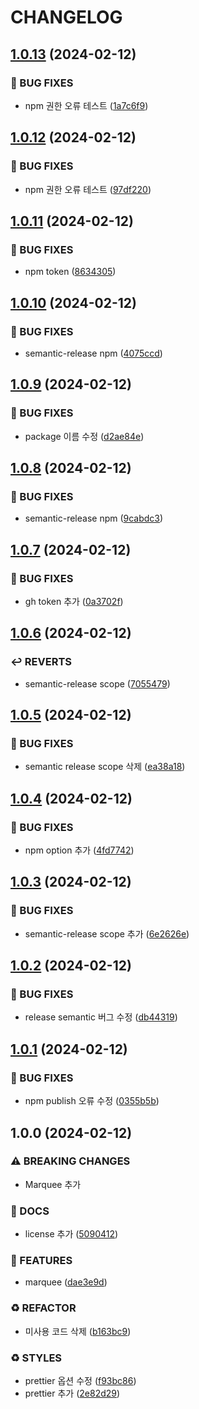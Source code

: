# CHANGELOG

## [1.0.13](https://github.com/COYO-HM/coyo-ui/compare/v1.0.12...v1.0.13) (2024-02-12)


### 🐛 BUG FIXES

* npm 권한 오류 테스트 ([1a7c6f9](https://github.com/COYO-HM/coyo-ui/commit/1a7c6f9d9e82809b2937102a812684fffd9dd857))

## [1.0.12](https://github.com/COYO-HM/coyo-ui/compare/v1.0.11...v1.0.12) (2024-02-12)


### 🐛 BUG FIXES

* npm 권한 오류 테스트 ([97df220](https://github.com/COYO-HM/coyo-ui/commit/97df22064b40215ae562dee8148afdc4315a746d))

## [1.0.11](https://github.com/COYO-HM/coyo-ui/compare/v1.0.10...v1.0.11) (2024-02-12)


### 🐛 BUG FIXES

* npm token ([8634305](https://github.com/COYO-HM/coyo-ui/commit/8634305ed4956913cc3e7e7ca12641b7ed26664a))

## [1.0.10](https://github.com/COYO-HM/coyo-ui/compare/v1.0.9...v1.0.10) (2024-02-12)


### 🐛 BUG FIXES

* semantic-release npm ([4075ccd](https://github.com/COYO-HM/coyo-ui/commit/4075ccd3aaa3b42fef61650dc279aa454e255577))

## [1.0.9](https://github.com/COYO-HM/coyo-ui/compare/v1.0.8...v1.0.9) (2024-02-12)


### 🐛 BUG FIXES

* package 이름 수정 ([d2ae84e](https://github.com/COYO-HM/coyo-ui/commit/d2ae84eb910b4a9a4c99c6d54d2604e02d3e2f13))

## [1.0.8](https://github.com/COYO-HM/coyo-ui/compare/v1.0.7...v1.0.8) (2024-02-12)


### 🐛 BUG FIXES

* semantic-release npm ([9cabdc3](https://github.com/COYO-HM/coyo-ui/commit/9cabdc3c11c2c18e0f07b0bcd1740dbfd5e3d741))

## [1.0.7](https://github.com/COYO-HM/coyo-ui/compare/v1.0.6...v1.0.7) (2024-02-12)


### 🐛 BUG FIXES

* gh token 추가 ([0a3702f](https://github.com/COYO-HM/coyo-ui/commit/0a3702f4596d066ab17784102adad94f07843ab2))

## [1.0.6](https://github.com/COYO-HM/coyo-ui/compare/v1.0.5...v1.0.6) (2024-02-12)


### ↩️ REVERTS

* semantic-release scope ([7055479](https://github.com/COYO-HM/coyo-ui/commit/7055479e76264305b56c1bed63b4d099b452b2de))

## [1.0.5](https://github.com/COYO-HM/coyo-ui/compare/v1.0.4...v1.0.5) (2024-02-12)


### 🐛 BUG FIXES

* semantic release scope 삭제 ([ea38a18](https://github.com/COYO-HM/coyo-ui/commit/ea38a18ad8afcbad09b2f384b3585254b4aaaf09))

## [1.0.4](https://github.com/COYO-HM/coyo-ui/compare/v1.0.3...v1.0.4) (2024-02-12)


### 🐛 BUG FIXES

* npm option 추가 ([4fd7742](https://github.com/COYO-HM/coyo-ui/commit/4fd7742c31addf4736d5526d9581ae8bff66852d))

## [1.0.3](https://github.com/COYO-HM/coyo-ui/compare/v1.0.2...v1.0.3) (2024-02-12)


### 🐛 BUG FIXES

* semantic-release scope 추가 ([6e2626e](https://github.com/COYO-HM/coyo-ui/commit/6e2626e34ad22b394603e334da0be0fbb6717eac))

## [1.0.2](https://github.com/COYO-HM/coyo-ui/compare/v1.0.1...v1.0.2) (2024-02-12)


### 🐛 BUG FIXES

* release semantic 버그 수정 ([db44319](https://github.com/COYO-HM/coyo-ui/commit/db443191057629713d99a51dba668386fde4cca0))

## [1.0.1](https://github.com/COYO-HM/coyo-ui/compare/v1.0.0...v1.0.1) (2024-02-12)


### 🐛 BUG FIXES

* npm publish 오류 수정 ([0355b5b](https://github.com/COYO-HM/coyo-ui/commit/0355b5bc4a3e6a7b0a4d142ff7ce5ac3c93b68a1))

## 1.0.0 (2024-02-12)


### ⚠ BREAKING CHANGES

* Marquee 추가

### 📝 DOCS

* license 추가 ([5090412](https://github.com/COYO-HM/coyo-ui/commit/5090412a66b632ae506377ba62a24343040eed74))


### 🚀 FEATURES

* marquee ([dae3e9d](https://github.com/COYO-HM/coyo-ui/commit/dae3e9d231d93b689030d909af9275d8d20bc23c))


### ♻️ REFACTOR

* 미사용 코드 삭제 ([b163bc9](https://github.com/COYO-HM/coyo-ui/commit/b163bc93c6dfce413267c9271d0b0fbd31fd0df3))


### ♻️ STYLES

* prettier 옵션 수정 ([f93bc86](https://github.com/COYO-HM/coyo-ui/commit/f93bc860a126d6250ca6047841030c1060126439))
* prettier 추가 ([2e82d29](https://github.com/COYO-HM/coyo-ui/commit/2e82d2996829f0c8f3c5262b341bd2ee9902f207))

